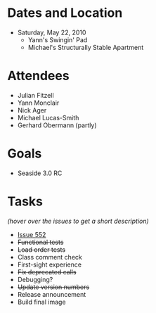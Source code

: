 # Dates and Location #

  * Saturday, May 22, 2010
    * Yann's Swingin' Pad
    * Michael's Structurally Stable Apartment


# Attendees #

  * Julian Fitzell
  * Yann Monclair
  * Nick Ager
  * Michael Lucas-Smith
  * Gerhard Obermann (partly)

# Goals #
  * Seaside 3.0 RC

# Tasks #
_(hover over the issues to get a short description)_
  * [Issue 552](https://code.google.com/p/seaside/issues/detail?id=552)
  * ~~Functional tests~~
  * ~~Load order tests~~
  * Class comment check
  * First-sight experience
  * ~~Fix deprecated calls~~
  * Debugging?
  * ~~Update version numbers~~
  * Release announcement
  * Build final image